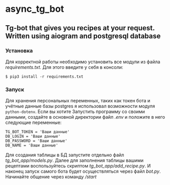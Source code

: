 # async_tg_bot
## Tg-bot that gives you recipes at your request. Written using aiogram and postgresql database

### Установка
Для корректной работы необходимо установить все модули из файла *requirements.txt*. Для этого введите у себя в консоли:
```
$ pip3 install -r requirements.txt
```

### Запуск
Для хранения персональных переменных, таких как токен бота и учётные данные базы postgres я использовал возможности модуля `python-dotenv`.
Если вы хотите Запустить программу со своими данными, создайте в основной директории файл *.env* и положите в него следующие переменные:
```
TG_BOT_TOKEN = 'Ваши данные'
DB_LOGIN = 'Ваши данные'
DB_PASSWORD = 'Ваши данные'
DB_NAME = 'Ваши данные'
```
Для создания таблицы в БД запустите отдельно файл *tg_bot_app/models.py*. 
Далее для заполнения таблицы вашими рецептами воспользуйтесь скриптом *tg_bot_app/add_recipe.py*.
И наконец запуск самого бота будет осуществляться через файл *bot.py*. Начинайте общение через команду */start* 
